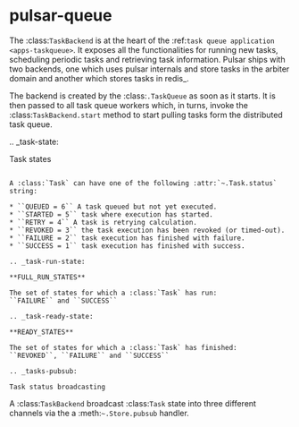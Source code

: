 # pulsar-queue

The :class:`TaskBackend` is at the heart of the
:ref:`task queue application <apps-taskqueue>`. It exposes
all the functionalities for running new tasks, scheduling periodic tasks
and retrieving task information. Pulsar ships with two backends, one which uses
pulsar internals and store tasks in the arbiter domain and another which stores
tasks in redis_.

The backend is created by the :class:`.TaskQueue`
as soon as it starts. It is then passed to all task queue workers
which, in turns, invoke the :class:`TaskBackend.start` method
to start pulling tasks form the distributed task queue.

.. _task-state:

Task states
~~~~~~~~~~~~~

A :class:`Task` can have one of the following :attr:`~.Task.status` string:

* ``QUEUED = 6`` A task queued but not yet executed.
* ``STARTED = 5`` task where execution has started.
* ``RETRY = 4`` A task is retrying calculation.
* ``REVOKED = 3`` the task execution has been revoked (or timed-out).
* ``FAILURE = 2`` task execution has finished with failure.
* ``SUCCESS = 1`` task execution has finished with success.

.. _task-run-state:

**FULL_RUN_STATES**

The set of states for which a :class:`Task` has run:
``FAILURE`` and ``SUCCESS``

.. _task-ready-state:

**READY_STATES**

The set of states for which a :class:`Task` has finished:
``REVOKED``, ``FAILURE`` and ``SUCCESS``

.. _tasks-pubsub:

Task status broadcasting
~~~~~~~~~~~~~~~~~~~~~~~~~~~~~

A :class:`TaskBackend` broadcast :class:`Task` state into three different
channels via the a :meth:`~.Store.pubsub` handler.
